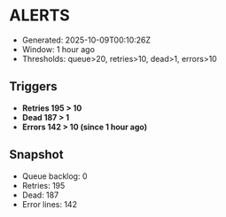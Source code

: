 # ALERTS

- Generated: 2025-10-09T00:10:26Z
- Window: 1 hour ago
- Thresholds: queue>20, retries>10, dead>1, errors>10

## Triggers
- **Retries 195 > 10**
- **Dead 187 > 1**
- **Errors 142 > 10 (since 1 hour ago)**

## Snapshot
- Queue backlog: 0
- Retries: 195
- Dead: 187
- Error lines: 142
